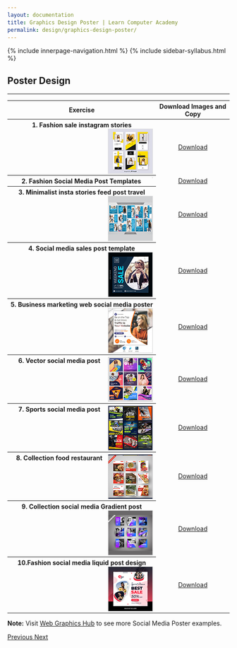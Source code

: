 ```yaml
---
layout: documentation
title: Graphics Design Poster | Learn Computer Academy
permalink: design/graphics-design-poster/
---
```

<div class="loader">
{% include innerpage-navigation.html %}
{% include sidebar-syllabus.html %}
 <div class="page-content">
  <div class="content-wrapper">
   <div class="row">
    <div class="col-md-9 content">
     <!-- Your content goes started here -->
     <div class="doc-content">
      <h2>Poster Design</h2>
      <hr>
      <table class="table table-striped table-bordered">
       <thead class="thead-shades">
        <tr>
         <th scope="col">Exercise</th>
         <th scope="col">Download Images and Copy</th>
        </tr>
       </thead>
       <tbody>
        <style>
         th img {
          float: right;
          max-width: 100px;
          height: auto;
          display: inline-block;
          border: 1px solid #ddd;
         }
         tr td {
          text-align: center;
         }
         .table td {
          vertical-align: middle;
         }
        </style>
        <tr>
         <th scope="row">1. Fashion sale instagram stories <img src="{{ site.baseurl }}/../assets/img/graphics-design/poster/thumbnail/poster-01.jpg" alt="">
         </th>
         <td>
          <a href="{{ site.baseurl }}/../assets/img/graphics-design/poster/poster-01.jpg" class="btn btn-primary" download="LCA-Poster-01">Download</a>
         </td>
        </tr>
        <tr>
         <th scope="row">2. Fashion Social Media Post Templates <img src="https://res.cloudinary.com/portfolios-gq/image/upload/v1663743805/Uplabs/Manly_Fashion_Social_Media_Post_Template_phjqpw.jpg" alt="">
         </th>
         <td>
          <a href="https://res.cloudinary.com/portfolios-gq/image/upload/v1663743805/Uplabs/Manly_Fashion_Social_Media_Post_Template_phjqpw.jpg" class="btn btn-primary" download="LCA-Poster-02">Download</a>
         </td>
        </tr>
        <tr>
         <th scope="row">3. Minimalist insta stories feed post travel <img src="{{ site.baseurl }}/../assets/img/graphics-design/poster/thumbnail/poster-03.jpg" alt="">
         </th>
         <td>
          <a href="{{ site.baseurl }}/../assets/img/graphics-design/poster/poster-03.jpg" class="btn btn-primary" download="LCA-Poster-03">Download</a>
         </td>
        </tr>
        <tr>
         <th scope="row">4. Social media sales post template <img src="{{ site.baseurl }}/../assets/img/graphics-design/poster/thumbnail/poster-04.jpg" alt="">
         </th>
         <td>
          <a href="{{ site.baseurl }}/../assets/img/graphics-design/poster/poster-04.jpg" class="btn btn-primary" download="LCA-Poster-04">Download</a>
         </td>
        </tr>
        <tr>
         <th scope="row">5. Business marketing web social media poster <img src="{{ site.baseurl }}/../assets/img/graphics-design/poster/thumbnail/poster-05.jpg" alt="">
         </th>
         <td>
          <a href="{{ site.baseurl }}/../assets/img/graphics-design/poster/poster-05.jpg" class="btn btn-primary" download="LCA-Poster-05">Download</a>
         </td>
        </tr>
        <tr>
         <th scope="row">6. Vector social media post <img src="{{ site.baseurl }}/../assets/img/graphics-design/poster/thumbnail/poster-06.jpg" alt="">
         </th>
         <td>
          <a href="{{ site.baseurl }}/../assets/img/graphics-design/poster/poster-06.jpg" class="btn btn-primary" download="LCA-Poster-06">Download</a>
         </td>
        </tr>
        <tr>
         <th scope="row">7. Sports social media post <img src="{{ site.baseurl }}/../assets/img/graphics-design/poster/thumbnail/poster-07.jpg" alt="">
         </th>
         <td>
          <a href="{{ site.baseurl }}/../assets/img/graphics-design/poster/poster-07.jpg" class="btn btn-primary" download="LCA-Poster-07">Download</a>
         </td>
        </tr>
        <tr>
         <th scope="row">8. Collection food restaurant <img src="{{ site.baseurl }}/../assets/img/graphics-design/poster/thumbnail/poster-08.jpg" alt="">
         </th>
         <td>
          <a href="{{ site.baseurl }}/../assets/img/graphics-design/poster/poster-08.jpg" class="btn btn-primary" download="LCA-Poster-08">Download</a>
         </td>
        </tr>
        <tr>
         <th scope="row">9. Collection social media Gradient post <img src="{{ site.baseurl }}/../assets/img/graphics-design/poster/thumbnail/poster-09.jpg" alt="">
         </th>
         <td>
          <a href="{{ site.baseurl }}/../assets/img/graphics-design/poster/poster-09.jpg" class="btn btn-primary" download="LCA-Poster-09">Download</a>
         </td>
        </tr>
        <tr>
         <th scope="row">10.Fashion social media liquid post design <img src="{{ site.baseurl }}/../assets/img/graphics-design/poster/thumbnail/poster-10.jpg" alt="">
         </th>
         <td>
          <a href="{{ site.baseurl }}/../assets/img/graphics-design/poster/poster-10.jpg" class="btn btn-primary" download="LCA-Poster-10">Download</a>
         </td>
        </tr>
       </tbody>
      </table>
      <p class="note">
       <b>Note:</b> Visit <a href="https://webgraphicshub.com/works/social-media-post-design/" target="_blank">Web Graphics Hub</a> to see more Social Media Poster examples.
      </p>
     </div>
     <!-- /.Your content goes ends here -->
     <div class="footer-btn d-flex justify-content-between">
      <a href="/design/graphics-design-intro" class="btn">
       <i class="fas fa-arrow-circle-left"></i>Previous </a>
      <a href="/design/graphics-design-flyer" class="btn">Next <i class="fas fa-arrow-circle-right"></i>
      </a>
     </div>
     <!-- /.End of footer button -->
    </div>
    <!-- Right Sidebar Start--> <?php include '../../includes/right-sidebar-innerpage.php'; ?>
    <!-- Right-Sidebar End -->
   </div>
  </div>


